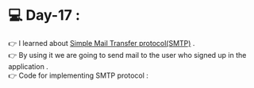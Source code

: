 # :computer: Day-17 :
:point_right: I learned about [Simple Mail Transfer protocol(SMTP)](https://www.geeksforgeeks.org/simple-mail-transfer-protocol-smtp/) .<br>
:point_right: By using it we are going to send mail to the user who signed up in the application .<br>
:point_right: Code for implementing SMTP protocol :
```C#
```



